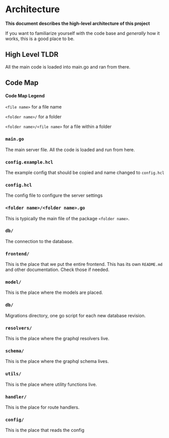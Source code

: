# Architecture
**This document describes the high-level architecture of this project**

If you want to familiarize yourself with the code base and *generally* how it works, this is a good place to be.

## High Level TLDR
All the main code is loaded into main.go and ran from there.

## Code Map

#### Code Map Legend

`<file name>` for a file name

`<folder name>/` for a folder

`<folder name>/<file name>` for a file within a folder

### `main.go`

The main server file. All the code is loaded and run from here.

### `config.example.hcl`

The example config that should be copied and name changed to `config.hcl`

### `config.hcl`

The config file to configure the server settings

### `<folder name>/<folder name>.go`

This is typically the main file of the package `<folder name>`.

### `db/`

The connection to the database. 

### `frontend/`

This is the place that we put the entire frontend. This has its own `README.md` and other documentation. Check those if needed.

### `model/`

This is the place where the models are placed.

### `db/`

Migrations directory, one go script for each new database revision.

### `resolvers/`

This is the place where the graphql resolvers live.

### `schema/`

This is the place where the graphql schema lives.

### `utils/`

This is the place where utility functions live. 

### `handler/`

This is the place for route handlers.

### `config/`

This is the place that reads the config
